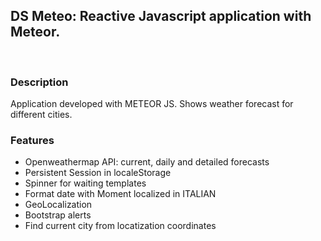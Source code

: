 <h2>DS Meteo: Reactive Javascript application with Meteor.
</h2>
<br/>
<h3>Description</h3>
<p>
Application developed with METEOR JS. Shows weather forecast for different cities.
</p>
<h3>Features</h3>
<p>
<ul>
<li> Openweathermap API: current, daily and detailed forecasts</li>
<li> Persistent Session in localeStorage</li>
<li> Spinner for waiting templates</li>
<li> Format date with Moment localized in ITALIAN </li>
<li> GeoLocalization </li>
<li> Bootstrap alerts </li>
<li> Find current city from locatization coordinates</li>
</p>
